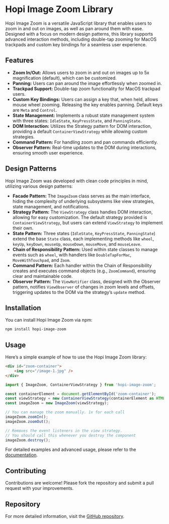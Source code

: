 # Hopi Image Zoom Library

Hopi Image Zoom is a versatile JavaScript library that enables users to zoom in and out on images, as well as pan around them with ease. Designed with a focus on modern design patterns, this library supports advanced interaction methods, including double-tap zooming for MacOS trackpads and custom key bindings for a seamless user experience.

## Features

- **Zoom In/Out:** Allows users to zoom in and out on images up to 5x magnification (default), which can be customized.
- **Panning:** Users can pan around the image effortlessly when zoomed in.
- **Trackpad Support:** Double-tap zoom functionality for MacOS trackpad users.
- **Custom Key Bindings:** Users can assign a key that, when held, allows mouse wheel zooming. Releasing the key enables panning. Default keys are `Meta` and `Control`.
- **State Management:** Implements a robust state management system with three states: `IdleState`, `KeyPressState`, and `PanningState`.
- **DOM Interaction:** Utilizes the Strategy pattern for DOM interaction, providing a default `ContainerViewStrategy` while allowing custom strategies.
- **Command Pattern:** For handling zoom and pan commands efficiently.
- **Observer Pattern:** Real-time updates to the DOM during interactions, ensuring smooth user experience.

## Design Patterns

Hopi Image Zoom was developed with clean code principles in mind, utilizing various design patterns:

- **Facade Pattern:** The `ImageZoom` class serves as the main interface, hiding the complexity of underlying subsystems like view strategies, state management, and notifications.
- **Strategy Pattern:** The `ViewStrategy` class handles DOM interaction, allowing for easy customization. The default strategy provided is `ContainerViewStrategy`, but users can extend `ViewStrategy` to implement their own.
- **State Pattern:** Three states (`IdleState`, `KeyPressState`, `PanningState`) extend the base `State` class, each implementing methods like `wheel`, `keyUp`, `keyDown`, `mouseUp`, `mouseDown`, `mouseMove`, and `mouseLeave`.
- **Chain of Responsibility Pattern:** Used within state classes to manage events such as `wheel`, with handlers like `DoubleTapForMac`, `MoveWithTouchpad`, and `Zoom`.
- **Command Pattern:** Each handler within the Chain of Responsibility creates and executes command objects (e.g., `ZoomCommand`), ensuring clear and maintainable code.
- **Observer Pattern:** The `ViewNotifier` class, designed with the Observer pattern, notifies `ViewObserver` of changes in zoom levels and offsets, triggering updates to the DOM via the strategy’s `update` method.

## Installation

You can install Hopi Image Zoom via npm:

```bash
npm install hopi-image-zoom
```

## Usage

Here’s a simple example of how to use the Hopi Image Zoom library:

```html
<div id="zoom-container">
    <img src="/image-1.jpg" />
</div>
```

```javascript
import { ImageZoom, ContainerViewStrategy } from 'hopi-image-zoom';

const containerElement = document.getElementById('zoom-container');
const viewStrategy = new ContainerViewStrategy(containerElement as HTMLDivElement);
const imageZoom = new ImageZoom(viewStrategy);

// You can manage the zoom manually. 1x for each call
imageZoom.zoomIn();
imageZoom.zoomOut();

// Removes the event listeners in the view strategy.
// You should call this whenever you destroy the component
imageZoom.destroy();
```

For detailed examples and advanced usage, please refer to the [documentation](https://github.com/umutdeveloper/hopi-image-zoom).

## Contributing

Contributions are welcome! Please fork the repository and submit a pull request with your improvements.

## Repository

For more detailed information, visit the [GitHub repository](https://github.com/umutdeveloper/hopi-image-zoom).
